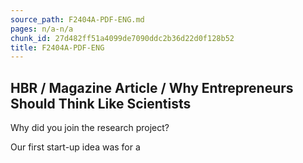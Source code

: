 ```yaml
---
source_path: F2404A-PDF-ENG.md
pages: n/a-n/a
chunk_id: 27d482ff51a4099de7090ddc2b36d22d0f128b52
title: F2404A-PDF-ENG
---
```

## HBR / Magazine Article / Why Entrepreneurs Should Think Like Scientists

Why did you join the research project?

Our first start-up idea was for a
